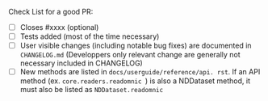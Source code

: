 <!-- Remove items not relevant to your change -->

Check List for a good PR:
- [ ] Closes #xxxx (optional)
- [ ] Tests added (most of the time necessary)
- [ ] User visible changes (including notable bug fixes) are documented in 
  `CHANGELOG.md` (Developpers only relevant change are generally not 
  necessary included in CHANGELOG)
- [ ] New methods are listed in `docs/userguide/reference/api.
  rst`. If an API method (ex. `core.readers.readomnic `) is also a 
  NDDataset method, it must also be listed as `NDDataset.readomnic`
